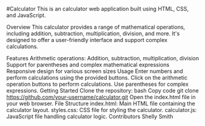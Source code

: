 #Calculator
This is an calculator web application built using HTML, CSS, and JavaScript.

Overview
This calculator provides a range of mathematical operations, including addition, subtraction, multiplication, division, and more. It's designed to offer a user-friendly interface and support complex calculations.

Features
Arithmetic operations: Addition, subtraction, multiplication, division
Support for parentheses and complex mathematical expressions
Responsive design for various screen sizes
Usage
Enter numbers and perform calculations using the provided buttons.
Click on the arithmetic operation buttons to perform calculations.
Use parentheses for complex expressions.
Getting Started
Clone the repository:
bash
Copy code
git clone https://github.com/your-username/calculator.git
Open the index.html file in your web browser.
File Structure
index.html: Main HTML file containing the calculator layout.
styles.css: CSS file for styling the calculator.
calculator.js: JavaScript file handling calculator logic.
Contributors
Shelly Smith



